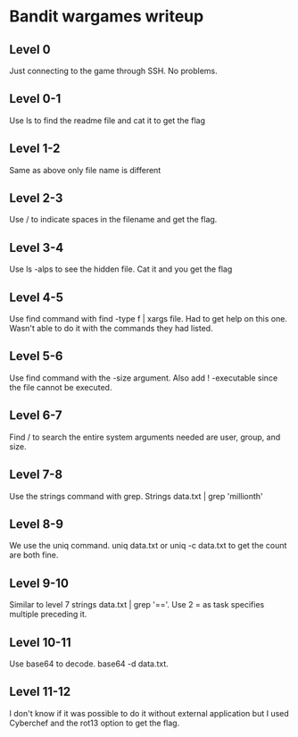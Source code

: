 # Bandit wargames writeup

## Level 0
Just connecting to the game through SSH. No problems.

## Level 0-1
Use ls to find the readme file and cat it to get the flag

## Level 1-2
Same as above only file name is different

## Level 2-3
Use / to indicate spaces in the filename and get the flag.

## Level 3-4
Use ls -alps to see the hidden file. Cat it and you get the flag

## Level 4-5
Use find command with find -type f | xargs file. Had to get help on this one. Wasn't able to do it with the commands they had listed.

## Level 5-6
Use find command with the -size argument. Also add ! -executable since the file cannot be executed.

## Level 6-7
Find / to search the entire system arguments needed are user, group, and size.

## Level 7-8
Use the strings command with grep. Strings data.txt | grep 'millionth'

## Level 8-9
We use the uniq command. uniq data.txt or uniq -c data.txt to get the count are both fine.

## Level 9-10
Similar to level 7 strings data.txt | grep '=='. Use 2 = as task specifies multiple preceding it.

## Level 10-11
Use base64 to decode. base64 -d data.txt.

## Level 11-12
I don't know if it was possible to do it without external application but I used Cyberchef and the rot13 option to get the flag.
